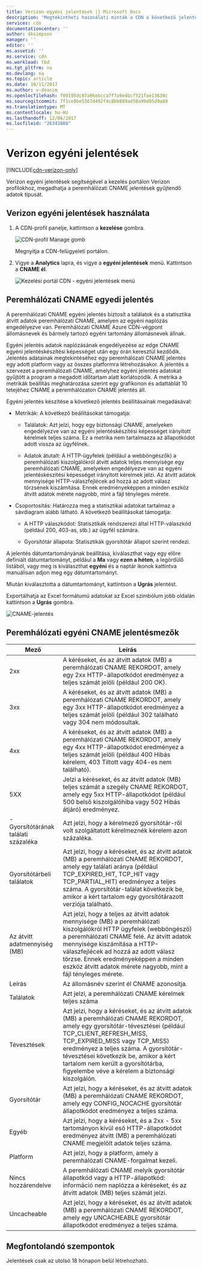 ```yaml
---
title: Verizon egyéni jelentések |} Microsoft Docs
description: 'Megtekintheti használati minták a CDN a következő jelentések segítségével: sávszélesség, adatokat továbbít, a találatok, gyorsítótár állapotok, gyorsítótári találati aránya, IPV4/IPV6 adatokat továbbít.'
services: cdn
documentationcenter: ''
author: dksimpson
manager: ''
editor: ''
ms.assetid: ''
ms.service: cdn
ms.workload: tbd
ms.tgt_pltfrm: na
ms.devlang: na
ms.topic: article
ms.date: 10/11/2017
ms.author: v-deasim
ms.openlocfilehash: f09195dc07a96ebcca7f7a9e4bcf521fae13630c
ms.sourcegitcommit: 7f1ce8be5367d492f4c8bb889ad50a99d85d9a89
ms.translationtype: MT
ms.contentlocale: hu-HU
ms.lasthandoff: 12/06/2017
ms.locfileid: "26343888"
---
```

# <a name="custom-reports-from-verizon"></a>Verizon egyéni jelentések

[!INCLUDE[cdn-verizon-only](../../includes/cdn-verizon-only.md)]

Verizon egyéni jelentések segítségével a kezelés portálon Verizon profilokhoz, megadhatja a peremhálózati CNAME jelentések gyűjtendő adatok típusát.


## <a name="accessing-verizon-custom-reports"></a>Verizon egyéni jelentések használata
1. A CDN-profil panelje, kattintson a **kezelése** gombra.
   
    ![CDN-profil Manage gomb](./media/cdn-reports/cdn-manage-btn.png)
   
    Megnyitja a CDN-felügyeleti portálon.
2. Vigye a **Analytics** lapra, és vigye a **egyéni jelentések** menü. Kattintson a **CNAME él**.
   
    ![Kezelési portál CDN - egyéni jelentések menü](./media/cdn-reports/cdn-custom-reports.png)

## <a name="edge-cnames-custom-report"></a>Peremhálózati CNAME egyedi jelentés
A peremhálózati CNAME egyéni jelentés biztosít a találatok és a statisztika átvitt adatok peremhálózati CNAME, amelyen az egyéni naplózás engedélyezve van. Peremhálózati CNAME Azure CDN-végpont állomásnevek és bármely tartozó egyéni tartomány állomásnevek állnak. 

Egyéni jelentés adatok naplózásának engedélyezése az edge CNAME egyéni jelentéskészítési képességet után egy órán keresztül kezdődik. Jelentés adatainak megtekintéséhez egy peremhálózati CNAME jelentés egy adott platform vagy az összes platformra létrehozásakor. A jelentés a szervezet a peremhálózati CNAME, amelyhez egyéni jelentés adatokat gyűjtött a program a megadott időtartam alatt korlátozódik. A metrika a metrikák beállítás meghatározása szerint egy grafikonon és adattáblát 10 tetejéhez CNAME a peremhálózaton CNAME jelentés áll. 

Egyéni jelentés készítése a következő jelentés beállításainak megadásával:

- Metrikák: A következő beállításokat támogatja:

   - Találatok: Azt jelzi, hogy egy biztonsági CNAME, amelyeken engedélyezve van az egyéni jelentéskészítési képességet irányított kérelmek teljes száma. Ez a metrika nem tartalmazza az állapotkódot adott vissza az ügyfélnek.

   - Adatok átutalt: A HTTP-ügyfelek (például a webböngészők) a peremhálózati kiszolgálókról átvitt adatok teljes mennyisége egy peremhálózati CNAME, amelyeken engedélyezve van az egyéni jelentéskészítési képességet irányított kérelmek jelzi. Az átvitt adatok mennyisége HTTP-válaszfejlécek ad hozzá az adott válasz törzsének kiszámítása. Ennek eredményeképpen a minden eszköz átvitt adatok mérete nagyobb, mint a fájl tényleges mérete.

- Csoportosítás: Határozza meg a statisztikai adatokat tartalmaz a sávdiagram alább látható. A következő beállításokat támogatja:

   - A HTTP válaszkódot: Statisztikák rendszerezi által HTTP-válaszkód (például 200, 403-as, stb.) az ügyfél számára. 

   - Gyorsítótár állapota: Statisztikák gyorsítótár állapot szerint rendezi.


A jelentés dátumtartományának beállítása, kiválaszthat vagy egy előre definiált dátumtartományt, például a **Ma** vagy **ezen a héten**, a legördülő listából, vagy meg is kiválaszthat **egyéni** és a naptár ikonok kattintva manuálisan adjon meg egy dátumtartományt. 

Miután kiválasztotta a dátumtartományt, kattintson a **Ugrás** jelentést.

Exportálhatja az Excel formátumú adatokat az Excel szimbólum jobb oldalán kattintson a **Ugrás** gombra.

![CNAME-jelentés](./media/cdn-reports/cdn-cnames-report.png)

## <a name="edge-cnames-custom-report-fields"></a>Peremhálózati egyéni CNAME jelentésmezők

| Mező                     | Leírás   |
|---------------------------|---------------|
| 2xx                       | A kéréseket, és az átvitt adatok (MB) a peremhálózati CNAME REKORDOT, amely egy 2xx HTTP-állapotkódot eredményez a teljes számát jelöli (például 200 OK). |
| 3xx                       | A kéréseket, és az átvitt adatok (MB) a peremhálózati CNAME REKORDOT, amely egy 3xx HTTP-állapotkódot eredményez a teljes számát jelöli (például 302 található vagy 304 nem módosultak. |
| 4xx                       | A kéréseket, és az átvitt adatok (MB) a peremhálózati CNAME REKORDOT, amely egy 4xx HTTP-állapotkódot eredményez a teljes számát jelöli (például 400 Hibás kérelem, 403 Tiltott vagy 404-es nem található). |
| 5XX                       | Jelzi a kéréseket, és az átvitt adatok (MB) teljes számát a szegély CNAME REKORDOT, amely egy 5xx HTTP-állapotkódot (például 500 belső kiszolgálóhiba vagy 502 Hibás átjáró) eredményez. |
| -Gyorsítótárának találati százaléka               | Azt jelzi, hogy a kérelmező gyorsítótár-ről volt szolgáltatott kérelmeznék kérelem azon százaléka. |
| Gyorsítótárbeli találatok                | Azt jelzi, hogy a kéréseket, és az átvitt adatok (MB) a peremhálózati CNAME REKORDOT, amely egy találati aránya (például TCP_EXPIRED_HIT, TCP_HIT vagy TCP_PARTIAL_HIT) eredményez a teljes száma. A gyorsítótár-találat következik be, amikor a kért tartalom egy gyorsítótárazott verziója található. |
| Az átvitt adatmennyiség (MB)     | Azt jelzi, hogy a teljes az átvitt adatok mennyisége (MB) a peremhálózati kiszolgálókról HTTP ügyfelek (webböngésző) a peremhálózati CNAME felé. Az átvitt adatok mennyisége kiszámítása a HTTP-válaszfejlécek ad hozzá az adott válasz törzse. Ennek eredményeképpen a minden eszköz átvitt adatok mérete nagyobb, mint a fájl tényleges mérete. |
| Leírás               | Az állomásnév szerint él CNAME azonosítja. |
| Találatok                      | Azt jelzi, a peremhálózati CNAME kérelmek teljes száma |
| Tévesztések                    | Azt jelzi, hogy a kéréseket, és az átvitt adatok (MB) a peremhálózati CNAME REKORDOT, amely egy gyorsítótár-tévesztései (például TCP_CLIENT_REFRESH_MISS, TCP_EXPIRED_MISS vagy TCP_MISS) eredményez a teljes száma. A gyorsítótár-tévesztései következik be, amikor a kért tartalom nem került a gyorsítótárba, figyelembe véve a kérelem a biztonsági kiszolgálón. | 
| Gyorsítótár                  | Azt jelzi, hogy a kéréseket, és az átvitt adatok (MB) a peremhálózati CNAME REKORDOT, amely egy CONFIG_NOCACHE gyorsítótár állapotkódot eredményez a teljes száma.  |
| Egyéb                     | Azt jelzi, hogy a kéréseket, és a 2xx - 5xx tartományon kívül eső HTTP-állapotkódot eredményez átvitt (MB) a peremhálózati CNAME megjelölt adatok teljes száma. |
| Platform                  | Azt jelzi, hogy a platform, amely a peremhálózati CNAME-forgalmat kezeli. |
| Nincs hozzárendelve               | A peremhálózati CNAME melyik gyorsítótár állapotkód vagy a HTTP-állapotkód: információ nem naplózza a kéréseket, és az átvitt adatok (MB) teljes számát jelzi.  |
| Uncacheable               | Azt jelzi, hogy a kéréseket, és az átvitt adatok (MB) a peremhálózati CNAME REKORDOT, amely egy UNCACHEABLE gyorsítótár állapotkódot eredményez a teljes száma.  |


## <a name="considerations"></a>Megfontolandó szempontok
Jelentések csak az utolsó 18 hónapon belül létrehozható.

